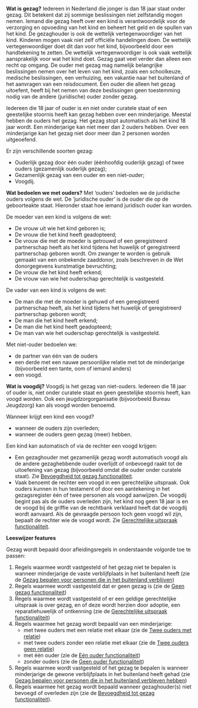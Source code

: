 **Wat is gezag?** 
Iedereen in Nederland die jonger is dan 18 jaar staat onder gezag. Dit betekent dat zij sommige beslissingen niet zelfstandig mogen nemen. Iemand die gezag heeft over een kind is verantwoordelijk voor de verzorging en opvoeding van het kind en beheert het geld en de spullen van het kind. De gezaghouder is ook de wettelijk vertegenwoordiger van het kind. Kinderen mogen vaak niet zelf officiële handelingen doen. De wettelijk vertegenwoordiger doet dit dan voor het kind, bijvoorbeeld door een handtekening te zetten.
De wettelijk vertegenwoordiger is ook vaak wettelijk aansprakelijk voor wat het kind doet. Gezag gaat veel verder dan alleen een recht op omgang. De ouder met gezag mag namelijk belangrijke beslissingen nemen over het leven van het kind, zoals een schoolkeuze, medische beslissingen, een verhuizing, een vakantie naar het buitenland of het aanvragen van een reisdocument. Een ouder die alleen het gezag uitoefent, heeft bij het nemen van deze beslissingen geen toestemming nodig van de andere (juridische) ouder zonder gezag.

Iedereen die 18 jaar of ouder is en niet onder curatele staat of een geestelijke stoornis heeft kan gezag hebben over een minderjarige. Meestal hebben de ouders het gezag. Het gezag stopt automatisch als het kind 18 jaar wordt. Een minderjarige kan niet meer dan 2 ouders hebben. Over een minderjarige kan het gezag niet door meer dan 2 personen worden uitgeoefend.

Er zijn verschillende soorten gezag:
- Ouderlijk gezag door één ouder (éénhoofdig ouderlijk gezag) of twee ouders (gezamenlijk ouderlijk gezag);
- Gezamenlijk gezag van een ouder en een niet-ouder;
- Voogdij.

**Wat bedoelen we met ouders?**
Met ‘ouders’ bedoelen we de juridische ouders volgens de wet. De ‘juridische ouder’ is de ouder die op de geboorteakte staat. Hieronder staat hoe iemand juridisch ouder kan worden.

De moeder van een kind is volgens de wet:
- De vrouw uit wie het kind geboren is;
- De vrouw die het kind heeft geadopteerd; 
- De vrouw die met de moeder is getrouwd of een geregistreerd partnerschap heeft als het kind tijdens het huwelijk of geregistreerd partnerschap geboren wordt. Om zwanger te worden is gebruik gemaakt van een onbekende zaaddonor, zoals beschreven in de Wet donorgegevens kunstmatige bevruchting; 
- De vrouw die het kind heeft erkend;
- De vrouw van wie het ouderschap gerechtelijk is vastgesteld.

De vader van een kind is volgens de wet:
- De man die met de moeder is gehuwd of een geregistreerd partnerschap heeft, als het kind tijdens het huwelijk of geregistreerd partnerschap geboren wordt;
- De man die het kind heeft erkend; 
- De man die het kind heeft geadopteerd;
- De man van wie het ouderschap gerechtelijk is vastgesteld. 

Met niet-ouder bedoelen we:  
- de partner van één van de ouders
- een derde met een nauwe persoonlijke relatie met tot de minderjarige (bijvoorbeeld een tante, oom of iemand anders)
- een voogd.

**Wat is voogdij?**
Voogdij is het gezag van niet-ouders. Iedereen die 18 jaar of ouder is, niet onder curatele staat en geen geestelijke stoornis heeft, kan voogd worden. Ook een jeugdzorgorganisatie (bijvoorbeeld Bureau Jeugdzorg) kan als voogd worden benoemd.

Wanneer krijgt een kind een voogd?
- wanneer de ouders zijn overleden;
- wanneer de ouders geen gezag (meer) hebben.

Een kind kan automatisch of via de rechter een voogd krijgen:
- Een gezaghouder met gezamenlijk gezag wordt automatisch voogd als de andere gezaghebbende ouder overlijdt of onbevoegd raakt tot de uitoefening van gezag (bijvoorbeeld omdat die ouder onder curatele staat). Zie [Bevoegdheid tot gezag functionaliteit](bevoegdheid-tot-gezag.feature).
- Vaak benoemt de rechter een voogd in een gerechtelijke uitspraak. Ook ouders kunnen in hun testament of door een aantekening in het gezagsregister één of twee personen als voogd aanwijzen. De voogdij begint pas als de ouders overleden zijn, het kind nog geen 18 jaar is en de voogd bij de griffie van de rechtbank verklaard heeft dat de voogdij wordt aanvaard. Als de gevraagde persoon toch geen voogd wil zijn, bepaalt de rechter wie de voogd wordt. Zie [Gerechtelijke uitspraak functionaliteit](gerechtelijke-uitspraak-feature).

**Leeswijzer features**

Gezag wordt bepaald door afleidingsregels in onderstaande volgorde toe te passen:
1. Regels waarmee wordt vastgesteld of het gezag niet te bepalen is wanneer minderjarige de vaste verblijfplaats in het buitenland heeft (zie de [Gezag bepalen voor personen die in het buitenland verblijven](niet-ingezetene.feature))
2. Regels waarmee wordt vastgesteld dat er geen gezag is (zie de [Geen gezag functionaliteit](geen-gezag.feature))
3. Regels waarmee wordt vastgesteld of er een geldige gerechtelijke uitspraak is over gezag, en of deze wordt herzien door adoptie, een reparatiehuwelijk of ontkenning (zie de [Gerechtelijke uitspraak functionaliteit](gerechtelijke-uitspraak-feature)) 
4. Regels waarmee het gezag wordt bepaald van een minderjarige:
    - met twee ouders met een relatie met elkaar (zie de [Twee ouders met relatie](twee-ouders-met-relatie.feature))
    - met twee ouders zonder een relatie met elkaar (zie de [Twee ouders geen relatie](twee-ouders-geen-relatie.feature))
    - met één ouder (zie de [Eén ouder functionaliteit](één-ouder.feature))
    - zonder ouders (zie de [Geen ouder functionaliteit](geen-ouder.feature))
5. Regels waarmee wordt vastgesteld of het gezag te bepalen is wanneer minderjarige de gewone verblijfplaats in het buitenland heeft gehad  (zie [Gezag bepalen voor personen die in het buitenland verbleven hebben](immigrant.feature))
6. Regels waarmee het gezag wordt bepaald wanneer gezaghouder(s) niet bevoegd of overleden zijn (zie de [Bevoegdheid tot gezag functionaliteit](bevoegdheid-tot-gezag.feature)).
